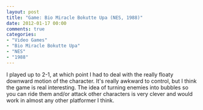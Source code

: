 ```yaml
---
layout: post
title: "Game: Bio Miracle Bokutte Upa (NES, 1988)"
date: 2012-01-17 00:00
comments: true
categories:
- "Video Games"
- "Bio Miracle Bokutte Upa"
- "NES"
- "1988"
---
```


I played up to 2-1, at which point I had to deal with the really
floaty downward motion of the character. It's really awkward to
control, but I think the game is real interesting. The idea of
turning enemies into bubbles so you can ride them and/or attack
other characters is very clever and would work in almost any other
platformer I think.
